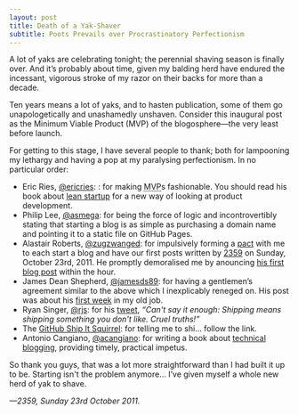 ```yaml
---
layout: post
title: Death of a Yak-Shaver
subtitle: Poots Prevails over Procrastinatory Perfectionism 
---
```


A lot of yaks are celebrating tonight; the perennial shaving season is finally over. And it’s probably about time, given my balding herd have endured the incessant, vigorous stroke of my razor on their backs for more than a decade. 

Ten years means a lot of yaks, and to hasten publication, some of them go unapologetically and unashamedly unshaven. Consider this inaugural post as the Minimum Viable Product (MVP) of the blogosphere—the very least before launch.

For getting to this stage, I have several people to thank; both for lampooning my lethargy and having a pop at my paralysing perfectionism. In no particular order:

* Eric Ries, [@ericries][a0]: : for making <abbr title="Minimum Viable Product">MVP</abbr>s fashionable. You should read his book about [lean startup][a1] for a new way of looking at product development.
* Philip Lee, [@asmega][b0]: for being the force of logic and incontrovertibly stating that starting a blog is as simple as purchasing a domain name and pointing it to a static file on GitHub Pages.
* Alastair Roberts, [@zugzwanged][c0]: for impulsively forming a [pact][c1] with me to each start a blog and have our first posts written by [2359][c2] on Sunday, October 23rd, 2011. He promptly demoralised me by anouncing [his first blog post][c3] within the hour.
* James Dean Shepherd, [@jamesds89][d0]: for having a gentlemen’s agreement similar to the above which I inexplicably reneged on. His post was about his [first week][d1] in my old job.
* Ryan Singer, [@rjs][e0]: for his [tweet][e1], *“Can't say it enough: Shipping means shipping something you don't like. Cruel truths!”*
* The [GitHub Ship It Squirrel][f0]: for telling me to shi… follow the link.
* Antonio Cangiano, [@acangiano][g0]: for writing a book about [technical blogging][g1], providing timely, practical impetus.

So thank you guys, that was a lot more straightforward than I had built it up to be. Starting isn't the problem anymore… I’ve given myself a whole new herd of yak to shave.

*—2359, Sunday 23rd October 2011.*

[a0]: http://twitter.com/ericries
[a1]: http://theleanstartup.com/
[b0]: http://twitter.com/asmega
[c0]: http://twitter.com/zugzwanged
[c1]: http://twitter.com/zugzwanged/status/126703276119961600 
[c2]: http://twitter.com/pootsbook/status/126703784704479233
[c3]: http://alastairadversaria.wordpress.com/2011/10/20/chariots-and-water/
[d0]: http://twitter.com/jamesds89
[d1]: http://jamesds89.wordpress.com/2011/07/31/my-amazing-week/
[e0]: http://twitter.com/rjs
[e1]: http://twitter.com/rjs/status/127443217212907521
[f0]: http://shipitsquirrel.github.com/
[g0]: http://twitter.com/acangiano
[g1]: http://pragprog.com/book/actb/technical-blogging
